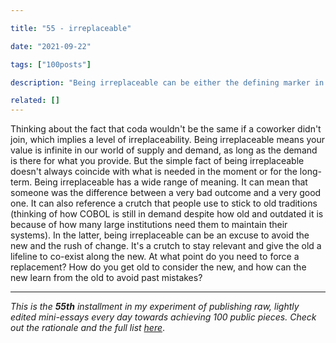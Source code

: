 ```yaml
---

title: "55 - irreplaceable"

date: "2021-09-22"

tags: ["100posts"]

description: "Being irreplaceable can be either the defining marker in bringing something good out of something bad, or it can be an excuse for shirking change and avoiding confronting the future."

related: []
---
```


Thinking about the fact that coda wouldn't be the same if a coworker didn't join, which implies a level of irreplaceability. Being irreplaceable means your value is infinite in our world of supply and demand, as long as the demand is there for what you provide. But the simple fact of being irreplaceable doesn't always coincide with what is needed in the moment or for the long-term. Being irreplaceable has a wide range of meaning. It can mean that someone was the difference between a very bad outcome and a very good one. It can also reference a crutch that people use to stick to old traditions (thinking of how COBOL is still in demand despite how old and outdated it is because of how many large institutions need them to maintain their systems). In the latter, being irreplaceable can be an excuse to avoid the new and the rush of change. It's a crutch to stay relevant and give the old a lifeline to co-exist along the new. At what point do you need to force a replacement? How do you get old to consider the new, and how can the new learn from the old to avoid past mistakes?

---

*This is the **55th** installment in my experiment of publishing raw, lightly edited mini-essays every day towards achieving 100 public pieces. Check out the rationale and the full list [here](https://www.spencerchang.me/experiments/100posts/)*.

